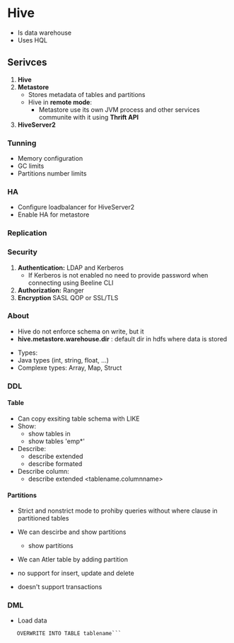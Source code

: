 # Hive

* Is data warehouse
* Uses HQL

## Serivces

1. **Hive**
2. **Metastore**
    * Stores metadata of tables and partitions  
    * Hive in **remote mode**:
        * Metastore use its own JVM process and other services communite with it using **Thrift API**
3. **HiveServer2**

### Tunning

* Memory configuration 
* GC limits 
* Partitions number limits 

### HA

* Configure loadbalancer for HiveServer2 
* Enable HA for metastore 

### Replication 

### Security 

1. **Authentication:** LDAP and Kerberos 
    * If Kerberos is not enabled no need to provide password when connecting using Beeline CLI 
2. **Authorization:** Ranger 
3. **Encryption** SASL QOP or SSL/TLS  

### About 

* Hive do not enforce schema on write, but it
* **hive.metastore.warehouse.dir** : default dir in hdfs where data is stored


- Types: 
 - Java types (int, string, float, ...)
 - Complexe types: Array, Map, Struct

### DDL

#### Table 
 - Can copy exsiting table schema with LIKE
 - Show: 
   - show tables in <namespace>
   - show tables 'emp*'
 - Describe: 
	- describe extended <tablename>
	- describe formated <tablename>
 - Describe column: 
 	- describe extended <tablename.columnname>

#### Partitions 

 - Strict and nonstrict mode to prohiby queries without where clause in partitioned tables

 - We can descirbe and show partitions
	-  show partitions <tablename>

 - We can Atler table by adding partition

- no support for insert, update and delete
- doesn't support transactions

### DML
- Load data
```LOAD DATA LOCAL INPATH /path/local/file
   OVERWRITE INTO TABLE tablename```
